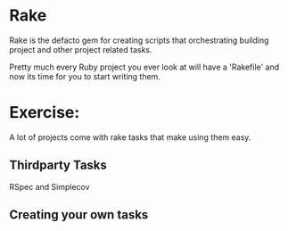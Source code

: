 # Rake
Rake is the defacto gem for creating scripts that orchestrating building project and other project related tasks.

Pretty much every Ruby project you ever look at will have a 'Rakefile' and now its time for you to start writing them.

# Exercise:
A lot of projects come with rake tasks that make using them easy.

## Thirdparty Tasks
RSpec and Simplecov

## Creating your own tasks

